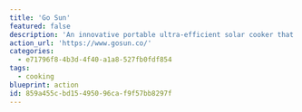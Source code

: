 ```yaml
---
title: 'Go Sun'
featured: false
description: 'An innovative portable ultra-efficient solar cooker that can be used for backpacking, boating, car camping, etc.'
action_url: 'https://www.gosun.co/'
categories:
  - e71796f8-4b3d-4f40-a1a8-527fb0fdf854
tags:
  - cooking
blueprint: action
id: 859a455c-bd15-4950-96ca-f9f57bb8297f
---
```

